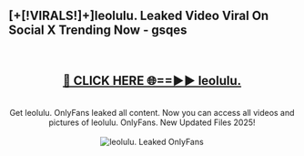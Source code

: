 <h2>[+[!VIRALS!]+]leolulu. Leaked Video Viral On Social X Trending Now - gsqes</h2>
<br>
<div align="center">
<h2><a href="https://libra.edu.pl?leolulu." rel="nofollow">🔴 CLICK HERE 🌐==►► leolulu.</a></h2>
<br>
Get leolulu. OnlyFans leaked all content. Now you can access all videos and pictures of leolulu. OnlyFans. New Updated Files 2025!
<br>
<br>
<a href="https://libra.edu.pl?leolulu." rel="nofollow" data-target="animated-image.originalLink"><img src="https://i.ibb.co.com/WyWwxjT/player-gif2.gif" alt="leolulu. Leaked OnlyFans" style="max-width: 100%; display: inline-block;" data-target="animated-image.originalImage"></a>
</div>
<br>